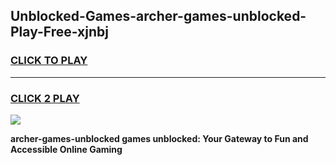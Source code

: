 
## Unblocked-Games-archer-games-unblocked-Play-Free-xjnbj
<h3>
<a href="https://premium76.site?title=archer-games-unblocked&ref=17A">CLICK TO PLAY</a></h3>
<hr>

<h3>
<a href="https://premium76.site?title=archer-games-unblocked&ref=17A">CLICK 2 PLAY</a>
  
</h3>

<a href="https://premium76.site?title=archer-games-unblocked&ref=17A"><img src="https://clearcache.store/games.png"></a>


**archer-games-unblocked games unblocked: Your Gateway to Fun and Accessible Online Gaming**
